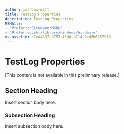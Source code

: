 ```yaml
---
author: joshbax-msft
title: TestLog Properties
description: TestLog Properties
MSHAttr:
- 'PreferredSiteName:MSDN'
- 'PreferredLib:/library/windows/hardware'
ms.assetid: c7ed4137-d757-43d4-b714-2f46b6257913
---
```


# TestLog Properties


\[This content is not available in this preliminary release.\]

## Section Heading


Insert section body here.

### Subsection Heading

Insert subsection body here.

 

 






